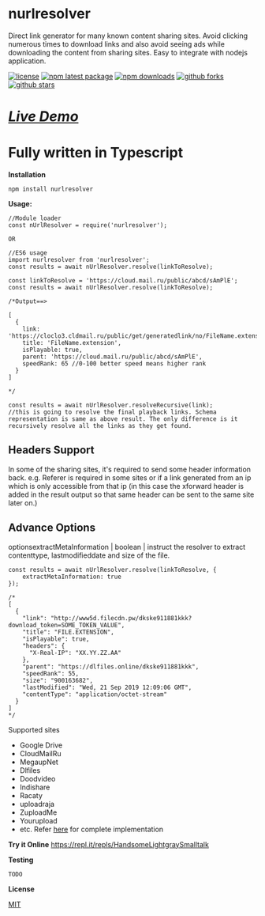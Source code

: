 # nurlresolver
Direct link generator for many known content sharing sites. Avoid clicking numerous times to download links and also avoid seeing ads while downloading the content from sharing sites. Easy to integrate with nodejs application.

[![license](https://img.shields.io/badge/license-MIT-blue.svg)](https://github.com/mnsrulz/nurlresolver/blob/master/LICENSE)
[![npm latest package](https://img.shields.io/npm/v/nurlresolver/latest.svg)](https://www.npmjs.com/package/nurlresolver)
[![npm downloads](https://img.shields.io/npm/dm/nurlresolver.svg)](https://www.npmjs.com/package/nurlresolver)
[![github forks](https://img.shields.io/github/forks/mnsrulz/nurlresolver.svg)](https://github.com/mnsrulz/nurlresolver/network/members)
[![github stars](https://img.shields.io/github/stars/mnsrulz/nurlresolver.svg)](https://github.com/mnsrulz/nurlresolver/stargazers)

# *[Live Demo](https://nurlresolver.netlify.app/)*

# Fully written in Typescript

**Installation**

```
npm install nurlresolver
```

**Usage:**

```
//Module loader
const nUrlResolver = require('nurlresolver');

OR

//ES6 usage
import nurlresolver from 'nurlresolver';
const results = await nUrlResolver.resolve(linkToResolve);

const linkToResolve = 'https://cloud.mail.ru/public/abcd/sAmPlE';
const results = await nUrlResolver.resolve(linkToResolve);

/*Output==>

[  
  {
    link: 'https://cloclo3.cldmail.ru/public/get/generatedlink/no/FileName.extension',
    title: 'FileName.extension',
    isPlayable: true,
    parent: 'https://cloud.mail.ru/public/abcd/sAmPlE',
    speedRank: 65 //0-100 better speed means higher rank
  }
]

*/

const results = await nUrlResolver.resolveRecursive(link);
//this is going to resolve the final playback links. Schema representation is same as above result. The only difference is it recursively resolve all the links as they get found.

```

## Headers Support
In some of the sharing sites, it's required to send some header information back. e.g. Referer is required in some sites or if a link generated from an ip which is only accessible from that ip (in this case the xforward header is added in the result output so that same header can be sent to the same site later on.)

## Advance Options
optionsextractMetaInformation | boolean | instruct the resolver to extract contenttype, lastmodifieddate and size of the file.
```
const results = await nUrlResolver.resolve(linkToResolve, {
    extractMetaInformation: true
});

/*
[
  {
    "link": "http://www5d.filecdn.pw/dkske911881kkk?download_token=SOME_TOKEN_VALUE",
    "title": "FILE.EXTENSION",
    "isPlayable": true,
    "headers": {
      "X-Real-IP": "XX.YY.ZZ.AA"
    },
    "parent": "https://dlfiles.online/dkske911881kkk",
    "speedRank": 55,
    "size": "900163682",
    "lastModified": "Wed, 21 Sep 2019 12:09:06 GMT",
    "contentType": "application/octet-stream"
  }
]
*/

```

Supported sites
* Google Drive
* CloudMailRu
* MegaupNet
* Dlfiles
* Doodvideo
* Indishare
* Racaty
* uploadraja
* ZuploadMe
* Yourupload
* etc. Refer [here](https://github.com/mnsrulz/nurlresolver/tree/master/src/libs) for complete implementation

**Try it Online**
https://repl.it/repls/HandsomeLightgraySmalltalk


**Testing**
```
TODO
```

**License**

<a href='https://github.com/manishrawat4u/nurlresolver/blob/master/LICENSE'>MIT</a>

